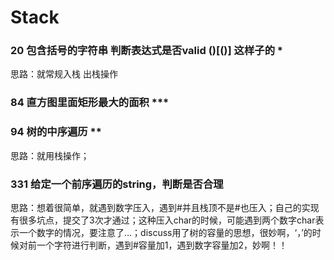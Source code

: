 # Stack

### 20 包含括号的字符串 判断表达式是否valid ()[()] 这样子的 *
思路：就常规入栈 出栈操作

### 84 直方图里面矩形最大的面积 ***

### 94 树的中序遍历 **
思路：就用栈操作；

### 331 给定一个前序遍历的string，判断是否合理
思路：想着很简单，就遇到数字压入，遇到#并且栈顶不是#也压入；自己的实现有很多坑点，提交了3次才通过；这种压入char的时候，可能遇到两个数字char表示一个数字的情况，要注意了…；discuss用了树的容量的思想，很妙啊，‘，’的时候对前一个字符进行判断，遇到#容量加1，遇到数字容量加2，妙啊！！

